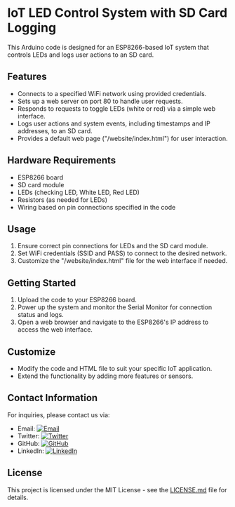 # IoT LED Control System with SD Card Logging

This Arduino code is designed for an ESP8266-based IoT system that controls LEDs and logs user actions to an SD card.

## Features

- Connects to a specified WiFi network using provided credentials.
- Sets up a web server on port 80 to handle user requests.
- Responds to requests to toggle LEDs (white or red) via a simple web interface.
- Logs user actions and system events, including timestamps and IP addresses, to an SD card.
- Provides a default web page ("/website/index.html") for user interaction.

## Hardware Requirements

- ESP8266 board
- SD card module
- LEDs (checking LED, White LED, Red LED)
- Resistors (as needed for LEDs)
- Wiring based on pin connections specified in the code

## Usage

1. Ensure correct pin connections for LEDs and the SD card module.
2. Set WiFi credentials (SSID and PASS) to connect to the desired network.
3. Customize the "/website/index.html" file for the web interface if needed.

## Getting Started

1. Upload the code to your ESP8266 board.
2. Power up the system and monitor the Serial Monitor for connection status and logs.
3. Open a web browser and navigate to the ESP8266's IP address to access the web interface.

## Customize

- Modify the code and HTML file to suit your specific IoT application.
- Extend the functionality by adding more features or sensors.

## Contact Information

For inquiries, please contact us via:
- Email: [![Email](https://img.shields.io/badge/Email-nikhilbroo%40hotmail.com-blue)](mailto:nikhilbroo@hotmail.com)
- Twitter: [![Twitter](https://img.shields.io/badge/Twitter-%40karnikhil-blue)](https://twitter.com/karnikhil90)
- GitHub: [![GitHub](https://img.shields.io/badge/GitHub-%40Karnikhil90-green)](https://github.com/Karnikhil90)
- LinkedIn: [![LinkedIn](https://img.shields.io/badge/LinkedIn-Nikhil%20Karmakar-blue)](https://www.linkedin.com/in/NikhilKarmakar/)

## License

This project is licensed under the MIT License - see the [LICENSE.md](LICENSE.md) file for details.
